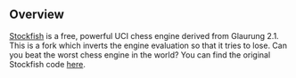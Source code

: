 ## Overview

[Stockfish](https://stockfishchess.org) is a free, powerful UCI chess engine
derived from Glaurung 2.1. This is a fork which inverts the engine evaluation so that it tries to lose. Can you beat the worst chess engine in the world? You can find the original Stockfish code [here](https://github.com/official-stockfish/Stockfish).

